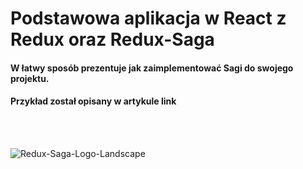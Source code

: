 # Podstawowa aplikacja w React z Redux oraz Redux-Saga

#### W łatwy sposób prezentuje jak zaimplementować Sagi do swojego projektu.

#### Przykład został opisany w artykule link

<br/>
<br/>

![Redux-Saga-Logo-Landscape](https://user-images.githubusercontent.com/35461058/179832981-bf9c22a2-b156-42f8-99b2-09267381dbe1.png)


